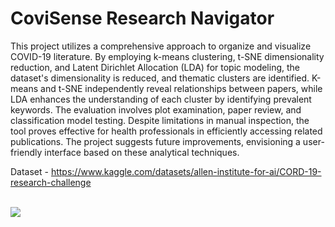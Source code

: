 # CoviSense Research Navigator
This project utilizes a comprehensive approach to organize and visualize COVID-19 literature. By employing k-means clustering, t-SNE dimensionality reduction, and Latent Dirichlet Allocation (LDA) for topic modeling, the dataset's dimensionality is reduced, and thematic clusters are identified. K-means and t-SNE independently reveal relationships between papers, while LDA enhances the understanding of each cluster by identifying prevalent keywords. The evaluation involves plot examination, paper review, and classification model testing. Despite limitations in manual inspection, the tool proves effective for health professionals in efficiently accessing related publications. The project suggests future improvements, envisioning a user-friendly interface based on these analytical techniques.

Dataset - https://www.kaggle.com/datasets/allen-institute-for-ai/CORD-19-research-challenge

<br>
<a href="url"><img src="https://github.com/rodeketan/TM_COVID/blob/main/Images/plot.png"></a>

